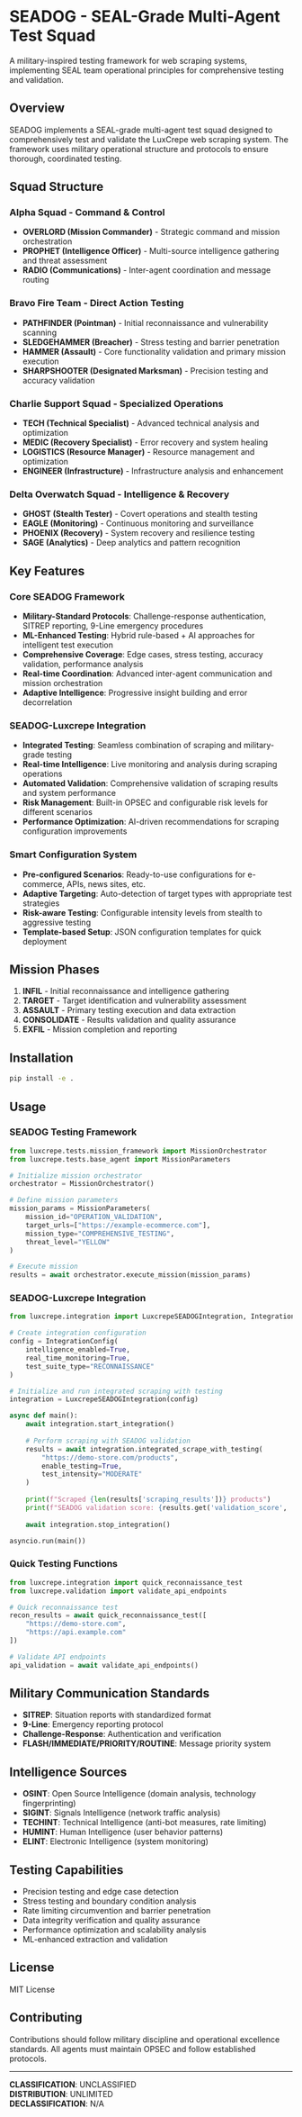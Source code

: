 # SEADOG - SEAL-Grade Multi-Agent Test Squad

A military-inspired testing framework for web scraping systems, implementing SEAL team operational principles for comprehensive testing and validation.

## Overview

SEADOG implements a SEAL-grade multi-agent test squad designed to comprehensively test and validate the LuxCrepe web scraping system. The framework uses military operational structure and protocols to ensure thorough, coordinated testing.

## Squad Structure

### Alpha Squad - Command & Control
- **OVERLORD (Mission Commander)** - Strategic command and mission orchestration
- **PROPHET (Intelligence Officer)** - Multi-source intelligence gathering and threat assessment  
- **RADIO (Communications)** - Inter-agent coordination and message routing

### Bravo Fire Team - Direct Action Testing
- **PATHFINDER (Pointman)** - Initial reconnaissance and vulnerability scanning
- **SLEDGEHAMMER (Breacher)** - Stress testing and barrier penetration
- **HAMMER (Assault)** - Core functionality validation and primary mission execution
- **SHARPSHOOTER (Designated Marksman)** - Precision testing and accuracy validation

### Charlie Support Squad - Specialized Operations
- **TECH (Technical Specialist)** - Advanced technical analysis and optimization
- **MEDIC (Recovery Specialist)** - Error recovery and system healing
- **LOGISTICS (Resource Manager)** - Resource management and optimization
- **ENGINEER (Infrastructure)** - Infrastructure analysis and enhancement

### Delta Overwatch Squad - Intelligence & Recovery
- **GHOST (Stealth Tester)** - Covert operations and stealth testing
- **EAGLE (Monitoring)** - Continuous monitoring and surveillance
- **PHOENIX (Recovery)** - System recovery and resilience testing
- **SAGE (Analytics)** - Deep analytics and pattern recognition

## Key Features

### Core SEADOG Framework
- **Military-Standard Protocols**: Challenge-response authentication, SITREP reporting, 9-Line emergency procedures
- **ML-Enhanced Testing**: Hybrid rule-based + AI approaches for intelligent test execution
- **Comprehensive Coverage**: Edge cases, stress testing, accuracy validation, performance analysis
- **Real-time Coordination**: Advanced inter-agent communication and mission orchestration
- **Adaptive Intelligence**: Progressive insight building and error decorrelation

### SEADOG-Luxcrepe Integration
- **Integrated Testing**: Seamless combination of scraping and military-grade testing
- **Real-time Intelligence**: Live monitoring and analysis during scraping operations
- **Automated Validation**: Comprehensive validation of scraping results and system performance
- **Risk Management**: Built-in OPSEC and configurable risk levels for different scenarios
- **Performance Optimization**: AI-driven recommendations for scraping configuration improvements

### Smart Configuration System
- **Pre-configured Scenarios**: Ready-to-use configurations for e-commerce, APIs, news sites, etc.
- **Adaptive Targeting**: Auto-detection of target types with appropriate test strategies
- **Risk-aware Testing**: Configurable intensity levels from stealth to aggressive testing
- **Template-based Setup**: JSON configuration templates for quick deployment

## Mission Phases

1. **INFIL** - Initial reconnaissance and intelligence gathering
2. **TARGET** - Target identification and vulnerability assessment  
3. **ASSAULT** - Primary testing execution and data extraction
4. **CONSOLIDATE** - Results validation and quality assurance
5. **EXFIL** - Mission completion and reporting

## Installation

```bash
pip install -e .
```

## Usage

### SEADOG Testing Framework

```python
from luxcrepe.tests.mission_framework import MissionOrchestrator
from luxcrepe.tests.base_agent import MissionParameters

# Initialize mission orchestrator
orchestrator = MissionOrchestrator()

# Define mission parameters
mission_params = MissionParameters(
    mission_id="OPERATION_VALIDATION",
    target_urls=["https://example-ecommerce.com"],
    mission_type="COMPREHENSIVE_TESTING",
    threat_level="YELLOW"
)

# Execute mission
results = await orchestrator.execute_mission(mission_params)
```

### SEADOG-Luxcrepe Integration

```python
from luxcrepe.integration import LuxcrepeSEADOGIntegration, IntegrationConfig

# Create integration configuration
config = IntegrationConfig(
    intelligence_enabled=True,
    real_time_monitoring=True,
    test_suite_type="RECONNAISSANCE"
)

# Initialize and run integrated scraping with testing
integration = LuxcrepeSEADOGIntegration(config)

async def main():
    await integration.start_integration()
    
    # Perform scraping with SEADOG validation
    results = await integration.integrated_scrape_with_testing(
        "https://demo-store.com/products",
        enable_testing=True,
        test_intensity="MODERATE"
    )
    
    print(f"Scraped {len(results['scraping_results'])} products")
    print(f"SEADOG validation score: {results.get('validation_score', 'N/A')}")
    
    await integration.stop_integration()

asyncio.run(main())
```

### Quick Testing Functions

```python
from luxcrepe.integration import quick_reconnaissance_test
from luxcrepe.validation import validate_api_endpoints

# Quick reconnaissance test
recon_results = await quick_reconnaissance_test([
    "https://demo-store.com",
    "https://api.example.com"
])

# Validate API endpoints
api_validation = await validate_api_endpoints()
```

## Military Communication Standards

- **SITREP**: Situation reports with standardized format
- **9-Line**: Emergency reporting protocol
- **Challenge-Response**: Authentication and verification
- **FLASH/IMMEDIATE/PRIORITY/ROUTINE**: Message priority system

## Intelligence Sources

- **OSINT**: Open Source Intelligence (domain analysis, technology fingerprinting)
- **SIGINT**: Signals Intelligence (network traffic analysis)
- **TECHINT**: Technical Intelligence (anti-bot measures, rate limiting)
- **HUMINT**: Human Intelligence (user behavior patterns)
- **ELINT**: Electronic Intelligence (system monitoring)

## Testing Capabilities

- Precision testing and edge case detection
- Stress testing and boundary condition analysis
- Rate limiting circumvention and barrier penetration
- Data integrity verification and quality assurance
- Performance optimization and scalability analysis
- ML-enhanced extraction and validation

## License

MIT License

## Contributing

Contributions should follow military discipline and operational excellence standards. All agents must maintain OPSEC and follow established protocols.

---

**CLASSIFICATION**: UNCLASSIFIED  
**DISTRIBUTION**: UNLIMITED  
**DECLASSIFICATION**: N/A